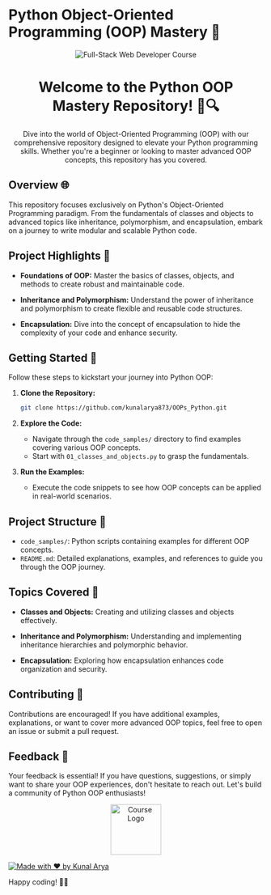 # Python Object-Oriented Programming (OOP) Mastery 🚀

<p align="center">
  <img src="https://files.realpython.com/media/Class-Concepts-Object-Oriented-Programming-in-Python_Watermarked.6cf327c51434.jpg" alt="Full-Stack Web Developer Course">
</p>


<h1 align="center">Welcome to the Python OOP Mastery Repository! 🐍🔍</h1>

<p align="center">
  Dive into the world of Object-Oriented Programming (OOP) with our comprehensive repository designed to elevate your Python programming skills. Whether you're a beginner or looking to master advanced OOP concepts, this repository has you covered.
</p>

## Overview 🌐
This repository focuses exclusively on Python's Object-Oriented Programming paradigm. From the fundamentals of classes and objects to advanced topics like inheritance, polymorphism, and encapsulation, embark on a journey to write modular and scalable Python code.

## Project Highlights 🌟
- **Foundations of OOP:** Master the basics of classes, objects, and methods to create robust and maintainable code.
  
- **Inheritance and Polymorphism:** Understand the power of inheritance and polymorphism to create flexible and reusable code structures.

- **Encapsulation:** Dive into the concept of encapsulation to hide the complexity of your code and enhance security.

## Getting Started 🚀
Follow these steps to kickstart your journey into Python OOP:

1. **Clone the Repository:**
   ```bash
   git clone https://github.com/kunalarya873/OOPs_Python.git
   ```

2. **Explore the Code:**
   - Navigate through the `code_samples/` directory to find examples covering various OOP concepts.
   - Start with `01_classes_and_objects.py` to grasp the fundamentals.

3. **Run the Examples:**
   - Execute the code snippets to see how OOP concepts can be applied in real-world scenarios.

## Project Structure 📁
- `code_samples/`: Python scripts containing examples for different OOP concepts.
- `README.md`: Detailed explanations, examples, and references to guide you through the OOP journey.

## Topics Covered 📘
- **Classes and Objects:** Creating and utilizing classes and objects effectively.
  
- **Inheritance and Polymorphism:** Understanding and implementing inheritance hierarchies and polymorphic behavior.

- **Encapsulation:** Exploring how encapsulation enhances code organization and security.

## Contributing 🤝
Contributions are encouraged! If you have additional examples, explanations, or want to cover more advanced OOP topics, feel free to open an issue or submit a pull request.

## Feedback 📧
Your feedback is essential! If you have questions, suggestions, or simply want to share your OOP experiences, don't hesitate to reach out. Let's build a community of Python OOP enthusiasts!

<p align="center">
  <img src="https://inspector.dev/wp-content/uploads/2023/04/logo-python-django-768x253.png" alt="Course Logo" width="100">
</p>

[![Made with ❤️ by Kunal Arya](https://img.shields.io/badge/Made%20with%20%E2%9D%A4%EF%B8%8F%20by-Kunal%20Arya-blue)](https://github.com/kunalarya873)

Happy coding! 🐍🚀

